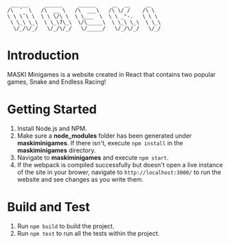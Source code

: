 ```
 ___ __     ______     ______     __  __     __
/\  ˇ  \   /\  __ \   /\  ___\   /\ \/ /    /\ \
\ \ \ˇ\ \  \ \ \/\ \  \ \___  \  \ \ _"-.   \ \ \
 \ \_\ \_\  \ \_\7\_\  \/\_____\  \ \_\ \_\  \ \_\
  \/_/\/_/   \/_/\/_/   \/_____/   \/_/\/_/   \/_/
```

# Introduction 
MASKI Minigames is a website created in React that contains two popular games, Snake and Endless Racing!

# Getting Started
1.	Install Node.js and NPM.
2.	Make sure a **node_modules** folder has been generated under **maskiminigames**. If there isn't, execute `npm install` in the **maskiminigames** directory.
3.	Navigate to **maskiminigames** and execute `npm start`.
4.	If the webpack is compiled successfully but doesn't open a live instance of the site in your brower, navigate to `http://localhost:3000/` to run the website and see changes as you write them.

# Build and Test
1. Run `npm build` to build the project.
2. Run `npm test` to run all the tests within the project.
